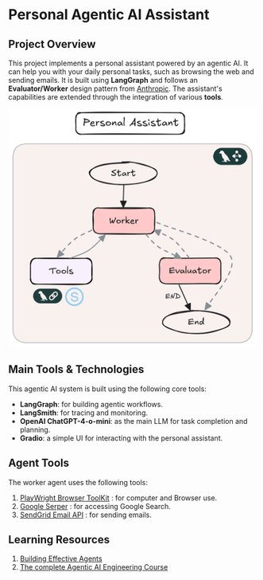 # Personal Agentic AI Assistant

## Project Overview
This project implements a personal assistant powered by an agentic AI. It can help you with your daily personal tasks, such as browsing the web and sending emails. It is built using **LangGraph** and follows an **Evaluator/Worker** design pattern from [Anthropic](https://www.anthropic.com/engineering/building-effective-agents). The assistant's capabilities are extended through the integration of various **tools**. 

<img src="images/sidekick.png" alt="Description" width="500"/>

## Main Tools & Technologies

This agentic AI system is built using the following core tools:

- **LangGraph**: for building agentic workflows.
- **LangSmith**:  for tracing and monitoring.
- **OpenAI ChatGPT-4-o-mini**: as the main LLM for task completion and planning.
- **Gradio**: a simple UI for interacting with the personal assistant.

## Agent Tools
The worker agent uses the following tools:
1. [PlayWright Browser ToolKit](https://python.langchain.com/docs/integrations/tools/playwright/) : for computer and Browser use.
2. [Google Serper](https://python.langchain.com/docs/integrations/tools/google_serper/) : for accessing Google Search.
3. [SendGrid Email API](https://sendgrid.com/en-us) : for sending emails.

## Learning Resources
1.  [Building Effective Agents](https://www.anthropic.com/engineering/building-effective-agents)
2.  [The complete Agentic AI Engineering Course](https://www.udemy.com/course/the-complete-agentic-ai-engineering-course/?couponCode=KEEPLEARNING)
   

